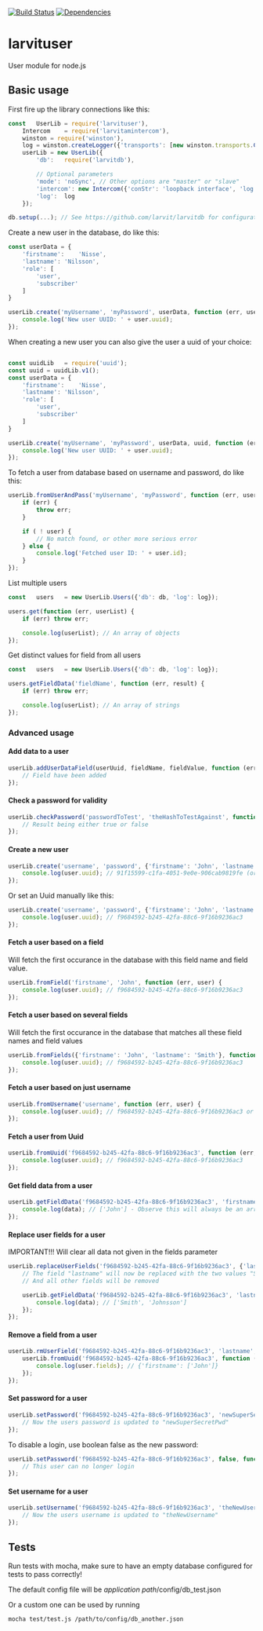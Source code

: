 [![Build Status](https://travis-ci.org/larvit/larvituser.svg?branch=master)](https://travis-ci.org/larvit/larvituser) [![Dependencies](https://david-dm.org/larvit/larvituser.svg)](https://david-dm.org/larvit/larvituser.svg)

# larvituser

User module for node.js

## Basic usage

First fire up the library connections like this:

```javascript
const	UserLib	= require('larvituser'),
	Intercom	= require('larvitamintercom'),
	winston	= require('winston'),
	log	= winston.createLogger({'transports': [new winston.transports.Console()]}),
	userLib = new UserLib({
		'db':	require('larvitdb'),

		// Optional parameters
		'mode':	'noSync', // Other options are "master" or "slave"
		'intercom':	new Intercom({'conStr': 'loopback interface', 'log': log}),
		'log':	log
	});

db.setup(...); // See https://github.com/larvit/larvitdb for configuration details
```

Create a new user in the database, do like this:

```javascript
const userData = {
	'firstname':	'Nisse',
	'lastname':	'Nilsson',
	'role': [
		'user',
		'subscriber'
	]
}

userLib.create('myUsername', 'myPassword', userData, function (err, user) {
	console.log('New user UUID: ' + user.uuid);
});
```

When creating a new user you can also give the user a uuid of your choice:

```javascript

const uuidLib	= require('uuid');
const uuid = uuidLib.v1();
const userData = {
	'firstname':	'Nisse',
	'lastname':	'Nilsson',
	'role': [
		'user',
		'subscriber'
	]
}

userLib.create('myUsername', 'myPassword', userData, uuid, function (err, user) {
	console.log('New user UUID: ' + user.uuid);
});
```

To fetch a user from database based on username and password, do like this:

```javascript
userLib.fromUserAndPass('myUsername', 'myPassword', function (err, user) {
	if (err) {
		throw err;
	}

	if ( ! user) {
		// No match found, or other more serious error
	} else {
		console.log('Fetched user ID: ' + user.id);
	}
});
```

List multiple users

```javascript
const	users	= new UserLib.Users({'db': db, 'log': log});

users.get(function (err, userList) {
	if (err) throw err;

	console.log(userList); // An array of objects
});
```

Get distinct values for field from all users

```javascript
const	users	= new UserLib.Users({'db': db, 'log': log});

users.getFieldData('fieldName', function (err, result) {
	if (err) throw err;

	console.log(userList); // An array of strings
});
```

### Advanced usage

#### Add data to a user

```javascript
userLib.addUserDataField(userUuid, fieldName, fieldValue, function (err) {
	// Field have been added
});
```

#### Check a password for validity

```javascript
userLib.checkPassword('passwordToTest', 'theHashToTestAgainst', function (err, result) {
	// Result being either true or false
});
```

#### Create a new user

```javascript
userLib.create('username', 'password', {'firstname': 'John', 'lastname': 'Smith'}, function (err, user) {
	console.log(user.uuid); // 91f15599-c1fa-4051-9e0e-906cab9819fe (or rather, a random Uuid)
});
```

Or set an Uuid manually like this:

```javascript
userLib.create('username', 'password', {'firstname': 'John', 'lastname': 'Smith'}, 'f9684592-b245-42fa-88c6-9f16b9236ac3', function (err, user) {
	console.log(user.uuid); // f9684592-b245-42fa-88c6-9f16b9236ac3
});
```

#### Fetch a user based on a field

Will fetch the first occurance in the database with this field name and field value.

```javascript
userLib.fromField('firstname', 'John', function (err, user) {
	console.log(user.uuid); // f9684592-b245-42fa-88c6-9f16b9236ac3
});
```

#### Fetch a user based on several fields

Will fetch the first occurance in the database that matches all these field names and field values

```javascript
userLib.fromFields({'firstname': 'John', 'lastname': 'Smith'}, function (err, user) {
	console.log(user.uuid); // f9684592-b245-42fa-88c6-9f16b9236ac3
});
```

#### Fetch a user based on just username

```javascript
userLib.fromUsername('username', function (err, user) {
	console.log(user.uuid); // f9684592-b245-42fa-88c6-9f16b9236ac3 or user will be false if no user is found
});
```

#### Fetch a user from Uuid

```javascript
userLib.fromUuid('f9684592-b245-42fa-88c6-9f16b9236ac3', function (err, user) {
	console.log(user.uuid); // f9684592-b245-42fa-88c6-9f16b9236ac3
});
```

#### Get field data from a user

```javascript
userLib.getFieldData('f9684592-b245-42fa-88c6-9f16b9236ac3', 'firstname', function (err, data) {
	console.log(data); // ['John'] - Observe this will always be an array with values, since a field can hold several values
});
```

#### Replace user fields for a user

IMPORTANT!!! Will clear all data not given in the fields parameter

```javascript
userLib.replaceUserFields('f9684592-b245-42fa-88c6-9f16b9236ac3', {'lastname': ['Smith', 'Johnsson']}, function (err) {
	// The field "lastname" will now be replaced with the two values "Smith" and "Johnsson"
	// And all other fields will be removed

	userLib.getFieldData('f9684592-b245-42fa-88c6-9f16b9236ac3', 'lastname', function (err, data) {
		console.log(data); // ['Smith', 'Johnsson']
	});
});
```

#### Remove a field from a user

```javascript
userLib.rmUserField('f9684592-b245-42fa-88c6-9f16b9236ac3', 'lastname', function (err) {
	userLib.fromUuid('f9684592-b245-42fa-88c6-9f16b9236ac3', function (err, user) {
		console.log(user.fields); // {'firstname': ['John']}
	});
});
```

#### Set password for a user

```javascript
userLib.setPassword('f9684592-b245-42fa-88c6-9f16b9236ac3', 'newSuperSecretPwd', function (err) {
	// Now the users password is updated to "newSuperSecretPwd"
});
```

To disable a login, use boolean false as the new password:

```javascript
userLib.setPassword('f9684592-b245-42fa-88c6-9f16b9236ac3', false, function (err) {
	// This user can no longer login
});
```

#### Set username for a user

```javascript
userLib.setUsername('f9684592-b245-42fa-88c6-9f16b9236ac3', 'theNewUsername', function (err) {
	// Now the users username is updated to "theNewUsername"
});
```

## Tests

Run tests with mocha, make sure to have an empty database configured for tests to pass correctly!

The default config file will be _application path_/config/db_test.json

Or a custom one can be used by running

```bash
mocha test/test.js /path/to/config/db_another.json
```
